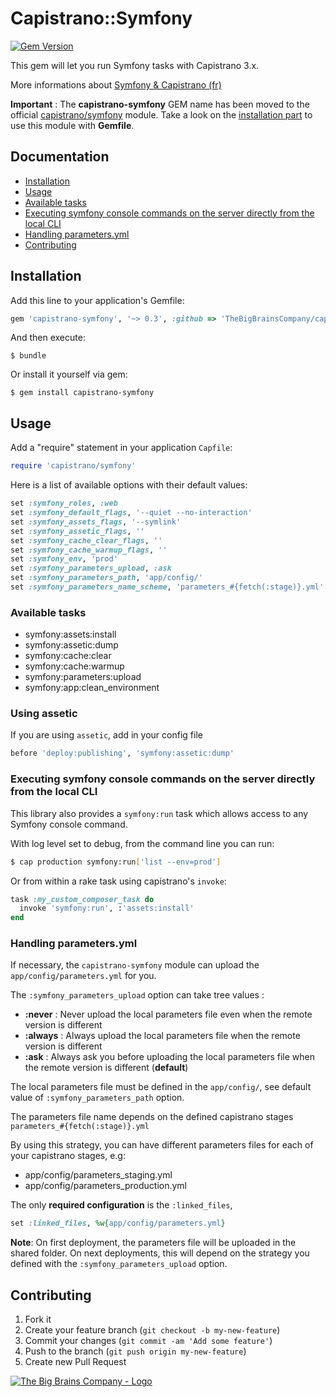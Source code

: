 # Capistrano::Symfony

[![Gem Version](https://badge.fury.io/rb/capistrano-symfony.png)](http://badge.fury.io/rb/capistrano-symfony)

This gem will let you run Symfony tasks with Capistrano 3.x.

More informations about [Symfony & Capistrano (fr)](http://thebigbrainscompany.com/blog/posts/dployer-une-application-symfony-avec-capistrano)

**Important** : The **capistrano-symfony** GEM name has been moved to the official [capistrano/symfony](https://github.com/capistrano/symfony) module. Take a look on the [installation part](#installation) to use this module with **Gemfile**.

## Documentation

* [Installation](#installation)
* [Usage](#usage)
* [Available tasks](#available-tasks)
* [Executing symfony console commands on the server directly from the local CLI](#executing-symfony-console-commands-on-the-server-directly-from-the-local-cli)
* [Handling parameters.yml](#handling-parametersyml)
* [Contributing](#contributing)


## Installation

Add this line to your application's Gemfile:

```ruby
gem 'capistrano-symfony', '~> 0.3', :github => 'TheBigBrainsCompany/capistrano-symfony'
```

And then execute:

    $ bundle

Or install it yourself via gem:

    $ gem install capistrano-symfony

## Usage

Add a "require" statement in your application `Capfile`:

```ruby
require 'capistrano/symfony'
```

Here is a list of available options with their default values:

```ruby
set :symfony_roles, :web
set :symfony_default_flags, '--quiet --no-interaction'
set :symfony_assets_flags, '--symlink'
set :symfony_assetic_flags, ''
set :symfony_cache_clear_flags, ''
set :symfony_cache_warmup_flags, ''
set :symfony_env, 'prod'
set :symfony_parameters_upload, :ask
set :symfony_parameters_path, 'app/config/'
set :symfony_parameters_name_scheme, 'parameters_#{fetch(:stage)}.yml'
```

### Available tasks

- symfony:assets:install
- symfony:assetic:dump
- symfony:cache:clear
- symfony:cache:warmup
- symfony:parameters:upload
- symfony:app:clean_environment

### Using assetic

If you are using `assetic`, add in your config file

```ruby
before 'deploy:publishing', 'symfony:assetic:dump'
```

### Executing symfony console commands on the server directly from the local CLI

This library also provides a `symfony:run` task which allows access to any
Symfony console command.

With log level set to debug, from the command line you can run:

```bash
$ cap production symfony:run['list --env=prod']
```

Or from within a rake task using capistrano's `invoke`:

```ruby
task :my_custom_composer_task do
  invoke 'symfony:run', :'assets:install'
end
```

### Handling parameters.yml

If necessary, the `capistrano-symfony` module can upload the `app/config/parameters.yml` for you.

The `:symfony_parameters_upload` option can take tree values :
- **:never** : Never upload the local parameters file even when the remote version is different
- **:always** : Always upload the local parameters file when the remote version is different
- **:ask** : Always ask you before uploading the local parameters file when the remote version is different (**default**)

The local parameters file must be defined in the `app/config/`, see default value of `:symfony_parameters_path` option.

The parameters file name depends on the defined capistrano stages `parameters_#{fetch(:stage)}.yml`

By using this strategy, you can have different parameters files for each of your capistrano stages, e.g:
- app/config/parameters_staging.yml
- app/config/parameters_production.yml

The only **required configuration** is the `:linked_files`,

```ruby
set :linked_files, %w{app/config/parameters.yml}
```

**Note**: On first deployment, the parameters file will be uploaded in the shared folder. On next deployments, this will depend on the strategy you defined with the `:symfony_parameters_upload` option.

## Contributing

1. Fork it
2. Create your feature branch (`git checkout -b my-new-feature`)
3. Commit your changes (`git commit -am 'Add some feature'`)
4. Push to the branch (`git push origin my-new-feature`)
5. Create new Pull Request


[![The Big Brains Company - Logo](http://tbbc-valid.thebigbrainscompany.com/assets/images/logo-tbbc.png)](http://thebigbrainscompany.com)
